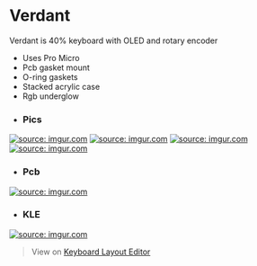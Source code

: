 # Verdant
Verdant is 40% keyboard with OLED and rotary encoder
- Uses Pro Micro 
- Pcb gasket mount
- O-ring gaskets
- Stacked acrylic case
- Rgb underglow
- ### Pics
<a href="https://imgur.com/1ZLlh2G"><img src="https://i.imgur.com/1ZLlh2G.jpg" title="source: imgur.com" /></a>
<a href="https://imgur.com/oCUwPO0"><img src="https://i.imgur.com/oCUwPO0.jpg" title="source: imgur.com" /></a>
<a href="https://imgur.com/XJFyLRA"><img src="https://i.imgur.com/XJFyLRA.jpg" title="source: imgur.com" /></a>
<a href="https://imgur.com/ZebSnNk"><img src="https://i.imgur.com/ZebSnNk.jpg" title="source: imgur.com" /></a>
- ### Pcb
<a href="https://imgur.com/nBw0oRB"><img src="https://i.imgur.com/nBw0oRB.png" title="source: imgur.com" /></a>
- ### KLE
<a href="https://imgur.com/f6jKrXc"><img src="https://i.imgur.com/f6jKrXc.png" title="source: imgur.com" /></a>
> View on [Keyboard Layout Editor](http://www.keyboard-layout-editor.com/##@@=Del&=Q&=W&=E&=R&=T&=Y&=U&=I&=O&=P&=%7B%0A%5B&=%7D%0A%5D&_x:0.25&w:1.25&h:2&w2:1.5&h2:1&x2:-0.25%3B&=Enter%3B&@_w:1.25%3B&=Tab&=A&=S&=D&=F&=G&=H&=J&=K&=L&=%2F:%0A%2F%3B&=%22%0A'&=~%0A%23%3B&@=Shift&=%7C%0A%5C&=Z&=X&=C&=V&=B&=N&=M&=%3C%0A,&=%3E%0A.&=%3F%0A%2F%2F&_w:1.25%3B&=Layer&_w:1.25%3B&=Shift%3B&@_w:1.25%3B&=Ctrl&=Layer&_w:1.25%3B&=Alt&_a:7&w:7%3B&=&_a:4%3B&=%E2%86%90&=%E2%86%93&=%E2%86%91&=%E2%86%92%3B&@_y:0.25&a:7&w:1.25%3B&=&=&=&=&_w:6.25%3B&=)
